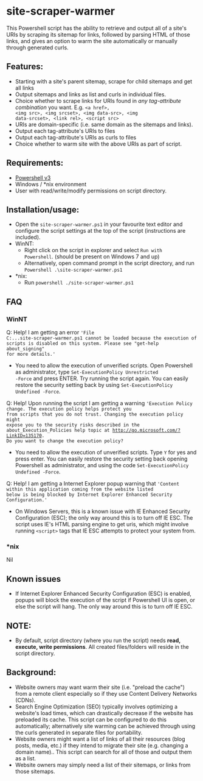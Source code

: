 # site-scraper-warmer
This Powershell script has the ability to retrieve and output all of a site's URIs by scraping its sitemap for links, followed by parsing HTML of those links, and gives an option to warm the site automatically or manually through generated curls.

## Features:
- Starting with a site's parent sitemap, scrape for child sitemaps and get all links
- Output sitemaps and links as list and curls in individual files.
- Choice whether to scrape links for URIs found in <i>any tag-attribute combination</i> you want. E.g. <code>&lt;a href&gt;, &lt;img src&gt;, &lt;img srcset&gt;, &lt;img data-src&gt;, &lt;img data-srcset&gt;, &lt;link rel&gt;, &lt;script src&gt;</code>
- URIs are domain-specific (i.e. same domain as the sitemaps and links).
- Output each tag-attribute's URIs to files
- Output each tag-attribute's URIs as curls to files
- Choice whether to warm site with the above URIs as part of script.

## Requirements:
- <a href="https://github.com/PowerShell/PowerShell#get-powershell" target="_blank">Powershell v3</a>
- Windows / *nix environment
- User with read/write/modify permissions on script directory.

## Installation/usage:
- Open the <code>site-scraper-warmer.ps1</code> in your favourite text editor and configure the script settings at the top of the script (instructions are included).
- WinNT:
  - Right click on the script in explorer and select <code>Run with Powershell</code>. (should be present on Windows 7 and up)
  - Alternatively, open command prompt in the script directory, and run <code>Powershell .\site-scraper-warmer.ps1</code>
- *nix:
  - Run <code>powershell ./site-scraper-warmer.ps1</code>
  
## FAQ 

### WinNT
Q: Help! I am getting an error <code>'File C:\...site-scraper-warmer.ps1 cannot be loaded because the execution of scripts is disabled on this system. Please see "get-help about_signing" for more details.'</code>
- You need to allow the execution of unverified scripts. Open Powershell as administrator, type <code>Set-ExecutionPolicy Unrestricted -Force</code> and press ENTER. Try running the script again. You can easily restore the security setting back by using <code>Set-ExecutionPolicy Undefined -Force</code>.

Q: Help! Upon running the script I am getting a warning <code>'Execution Policy change. The execution policy helps protect you from scripts that you do not trust. Changing the execution policy might expose you to the security risks described in the about_Execution_Policies help topic at http://go.microsoft.com/?LinkID=135170. Do you want to change the execution policy?</code>
- You need to allow the execution of unverified scripts. Type <code>Y</code> for yes and press enter. You can easily restore the security setting back opening Powershell as administrator, and using the code <code>Set-ExecutionPolicy Undefined -Force</code>.

Q: Help! I am getting a Internet Explorer popup warning that <code>'Content within this application coming from the website listed below is being blocked by Internet Explorer Enhanced Security Configuration.'</code>
- On Windows Servers, this is a known issue with IE Enhanced Security Configuration (ESC); the only way around this is to turn off IE ESC. The script uses IE's HTML parsing engine to get uris, which might involve running <code>&lt;script&gt;</code> tags that IE ESC attempts to protect your system from. 

### *nix
Nil

## Known issues
- If Internet Explorer Enhanced Security Configuration (ESC) is enabled, popups will block the execution of the script if Powershell UI is open, or else the script will hang. The only way around this is to turn off IE ESC.

## NOTE:
- By default, script directory (where you run the script) needs <b>read, execute, write permissions</b>. All created files/folders will reside in the script directory.

## Background: 								
- Website owners may want warm their site (i.e. "preload the cache") from a remote client especially so if they use Content Delivery Networks (CDNs).
- Search Engine Optimization (SEO) typically involves optimizing a website's load times, which can drastically decrease if the website has preloaded its cache. This script can be configured to do this automatically; alternatively site warming can be achieved through using the curls generated in separate files for portability.
- Website owners might want a list of links of all their resources (blog posts, media, etc.) if they intend to migrate their site (e.g. changing a domain name).. This script can search for all of those and output them as a list.
- Website owners may simply need a list of their sitemaps, or links from those sitemaps.
